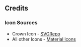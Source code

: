 ## Credits

### Icon Sources
- Crown Icon - [SVGRepo](https://www.svgrepo.com/svg/72973/crown)
- All other Icons - [Material Icons](https://fonts.google.com/icons?selected=Material+Icons)